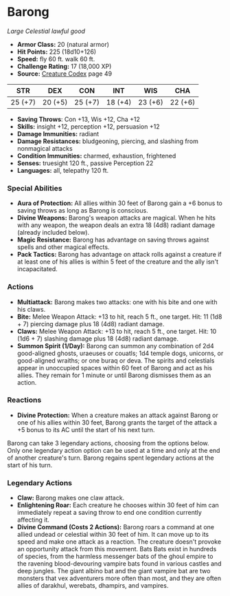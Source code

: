 # Barong

*Large* *Celestial* *lawful good*

- **Armor Class:** 20 (natural armor)
- **Hit Points:** 225 (18d10+126)
- **Speed:** fly 60 ft. walk 60 ft.
- **Challenge Rating:** 17 (18,000 XP)
- **Source:** [Creature Codex](https://koboldpress.com/kpstore/product/creature-codex-for-5th-edition-dnd) page 49

| STR | DEX | CON | INT | WIS | CHA |
| --- | --- | --- | --- | --- | --- |
| 25 (+7) | 20 (+5) | 25 (+7) | 18 (+4) | 23 (+6) | 22 (+6) |

- **Saving Throws**: Con +13, Wis +12, Cha +12
- **Skills:** insight +12, perception +12, persuasion +12
- **Damage Immunities:** radiant
- **Damage Resistances:** bludgeoning, piercing, and slashing from nonmagical attacks
- **Condition Immunities:** charmed, exhaustion, frightened
- **Senses:** truesight 120 ft., passive Perception 22
- **Languages:** all, telepathy 120 ft.

### Special Abilities

- **Aura of Protection:** All allies within 30 feet of Barong gain a +6 bonus to saving throws as long as Barong is conscious.
- **Divine Weapons:** Barong's weapon attacks are magical. When he hits with any weapon, the weapon deals an extra 18 (4d8) radiant damage (already included below).
- **Magic Resistance:** Barong has advantage on saving throws against spells and other magical effects.
- **Pack Tactics:** Barong has advantage on attack rolls against a creature if at least one of his allies is within 5 feet of the creature and the ally isn't incapacitated.

### Actions

- **Multiattack:** Barong makes two attacks: one with his bite and one with his claws.
- **Bite:** Melee Weapon Attack: +13 to hit, reach 5 ft., one target. Hit: 11 (1d8 + 7) piercing damage plus 18 (4d8) radiant damage.
- **Claws:** Melee Weapon Attack: +13 to hit, reach 5 ft., one target. Hit: 10 (1d6 + 7) slashing damage plus 18 (4d8) radiant damage.
- **Summon Spirit (1/Day):** Barong can summon any combination of 2d4 good-aligned ghosts, uraeuses or couatls; 1d4 temple dogs, unicorns, or good-aligned wraiths; or one buraq or deva. The spirits and celestials appear in unoccupied spaces within 60 feet of Barong and act as his allies. They remain for 1 minute or until Barong dismisses them as an action.

### Reactions

- **Divine Protection:** When a creature makes an attack against Barong or one of his allies within 30 feet, Barong grants the target of the attack a +5 bonus to its AC until the start of his next turn.

Barong can take 3 legendary actions, choosing from the options below. Only one legendary action option can be used at a time and only at the end of another creature's turn. Barong regains spent legendary actions at the start of his turn.

### Legendary Actions

- **Claw:** Barong makes one claw attack.
- **Enlightening Roar:** Each creature he chooses within 30 feet of him can immediately repeat a saving throw to end one condition currently affecting it.
- **Divine Command (Costs 2 Actions):** Barong roars a command at one allied undead or celestial within 30 feet of him. It can move up to its speed and make one attack as a reaction. The creature doesn't provoke an opportunity attack from this movement. Bats Bats exist in hundreds of species, from the harmless messenger bats of the ghoul empire to the ravening blood-devouring vampire bats found in various castles and deep jungles. The giant albino bat and the giant vampire bat are two monsters that vex adventurers more often than most, and they are often allies of darakhul, werebats, dhampirs, and vampires.
